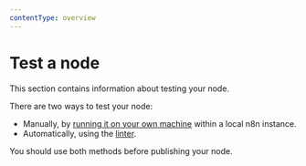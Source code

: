 ```yaml
---
contentType: overview
---
```


# Test a node

This section contains information about testing your node.

There are two ways to test your node:

* Manually, by [running it on your own machine](/integrations/creating-nodes/test/run-node-locally.md) within a local n8n instance.
* Automatically, using the [linter](/integrations/creating-nodes/test/node-linter.md).

You should use both methods before publishing your node.
